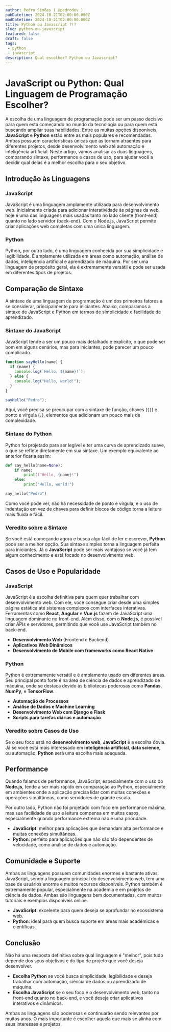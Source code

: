 ```yaml
---
author: Pedro Simões ( @pedrodev )
pubDatetime: 2024-10-21T02:00:00.000Z
modDatetime: 2024-10-21T02:00:00.000Z
title: Python ou Javascript ?!?
slug: python-ou-javascript
featured: false
draft: false
tags:
 - python
 - javascript
description: Qual escolher? Python ou Javascript?
---
```


# JavaScript ou Python: Qual Linguagem de Programação Escolher?

A escolha de uma linguagem de programação pode ser um passo decisivo para quem está começando no mundo da tecnologia ou para quem está buscando ampliar suas habilidades. Entre as muitas opções disponíveis, **JavaScript** e **Python** estão entre as mais populares e recomendadas. Ambas possuem características únicas que as tornam atraentes para diferentes projetos, desde desenvolvimento web até automação e inteligência artificial. Neste artigo, vamos analisar as duas linguagens, comparando sintaxe, performance e casos de uso, para ajudar você a decidir qual delas é a melhor escolha para o seu objetivo.

## Introdução às Linguagens

### JavaScript
JavaScript é uma linguagem amplamente utilizada para desenvolvimento web. Inicialmente criada para adicionar interatividade às páginas da web, hoje é uma das linguagens mais usadas tanto no lado cliente (front-end) quanto no lado servidor (back-end). Com o Node.js, JavaScript permite criar aplicações web completas com uma única linguagem.

### Python
Python, por outro lado, é uma linguagem conhecida por sua simplicidade e legibilidade. É amplamente utilizada em áreas como automação, análise de dados, inteligência artificial e aprendizado de máquina. Por ser uma linguagem de propósito geral, ela é extremamente versátil e pode ser usada em diferentes tipos de projetos.

## Comparação de Sintaxe

A sintaxe de uma linguagem de programação é um dos primeiros fatores a se considerar, principalmente para iniciantes. Abaixo, comparamos a sintaxe de JavaScript e Python em termos de simplicidade e facilidade de aprendizado.

### Sintaxe do JavaScript
JavaScript tende a ser um pouco mais detalhado e explícito, o que pode ser bom em alguns cenários, mas para iniciantes, pode parecer um pouco complicado.

```javascript
function sayHello(name) {
  if (name) {
    console.log(`Hello, ${name}!`);
  } else {
    console.log("Hello, world!");
  }
}

sayHello("Pedro");
```

Aqui, você precisa se preocupar com a sintaxe de função, chaves (`{}`) e ponto e vírgula (`;`), elementos que adicionam um pouco mais de complexidade.

### Sintaxe do Python
Python foi projetado para ser legível e ter uma curva de aprendizado suave, o que se reflete diretamente em sua sintaxe. Um exemplo equivalente ao anterior ficaria assim:

```python
def say_hello(name=None):
    if name:
        print(f"Hello, {name}!")
    else:
        print("Hello, world!")

say_hello("Pedro")
```

Como você pode ver, não há necessidade de ponto e vírgula, e o uso de indentação em vez de chaves para definir blocos de código torna a leitura mais fluida e fácil.

### Veredito sobre a Sintaxe
Se você está começando agora e busca algo fácil de ler e escrever, **Python** pode ser a melhor opção. Sua sintaxe simples torna a linguagem perfeita para iniciantes. Já o **JavaScript** pode ser mais vantajoso se você já tem algum conhecimento e está focado no desenvolvimento web.

## Casos de Uso e Popularidade

### JavaScript
JavaScript é a escolha definitiva para quem quer trabalhar com desenvolvimento web. Com ele, você consegue criar desde uma simples página estática até sistemas complexos com interfaces interativas. Ferramentas como **React**, **Angular** e **Vue.js** fazem de JavaScript uma linguagem dominante no front-end. Além disso, com o **Node.js**, é possível criar APIs e servidores, permitindo que você use JavaScript também no back-end.

- **Desenvolvimento Web** (Frontend e Backend)
- **Aplicativos Web Dinâmicos**
- **Desenvolvimento de Mobile com frameworks como React Native**

### Python
Python é extremamente versátil e é amplamente usado em diferentes áreas. Seu principal ponto forte é na área de ciência de dados e aprendizado de máquina, onde se destaca devido às bibliotecas poderosas como **Pandas**, **NumPy**, e **TensorFlow**.

- **Automação de Processos**
- **Análise de Dados e Machine Learning**
- **Desenvolvimento Web com Django e Flask**
- **Scripts para tarefas diárias e automação**

### Veredito sobre Casos de Uso
Se o seu foco está no **desenvolvimento web**, **JavaScript** é a escolha óbvia. Já se você está mais interessado em **inteligência artificial**, **data science**, ou automação, **Python** será uma escolha mais adequada.

## Performance

Quando falamos de performance, JavaScript, especialmente com o uso do **Node.js**, tende a ser mais rápido em comparação ao Python, especialmente em ambientes onde a aplicação precisa lidar com muitas conexões e operações simultâneas, como servidores de grande escala. 

Por outro lado, Python não foi projetado com foco em performance máxima, mas sua facilidade de uso e leitura compensa em muitos casos, especialmente quando performance extrema não é uma prioridade.

- **JavaScript**: melhor para aplicações que demandam alta performance e muitas conexões simultâneas.
- **Python**: perfeito para aplicações que não são tão dependentes de velocidade, como análise de dados e automação.

## Comunidade e Suporte

Ambas as linguagens possuem comunidades enormes e bastante ativas. JavaScript, sendo a linguagem principal do desenvolvimento web, tem uma base de usuários enorme e muitos recursos disponíveis. Python também é extremamente popular, especialmente na academia e em projetos de ciência de dados. Ambas são linguagens bem documentadas, com muitos tutoriais e exemplos disponíveis online.

- **JavaScript**: excelente para quem deseja se aprofundar no ecossistema web.
- **Python**: ideal para quem busca suporte em áreas mais acadêmicas e científicas.

## Conclusão

Não há uma resposta definitiva sobre qual linguagem é "melhor", pois tudo depende dos seus objetivos e do tipo de projeto que você deseja desenvolver.

- **Escolha Python** se você busca simplicidade, legibilidade e deseja trabalhar com automação, ciência de dados ou aprendizado de máquina.
- **Escolha JavaScript** se o seu foco é o desenvolvimento web, tanto no front-end quanto no back-end, e você deseja criar aplicativos interativos e dinâmicos.

Ambas as linguagens são poderosas e continuarão sendo relevantes por muitos anos. O mais importante é escolher aquela que mais se alinha com seus interesses e projetos.